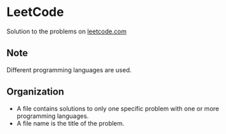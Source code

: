 # LeetCode
Solution to the problems on [leetcode.com](https://leetcode.com/problemset/all/)

## Note 
Different programming languages are used. 
## Organization 
* A file contains solutions to only one specific problem with one or more programming languages.
* A file name is the title of the problem.
